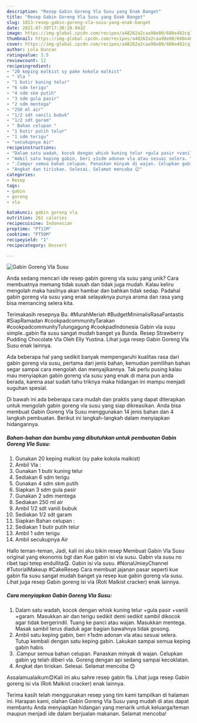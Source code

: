 ```yaml
---
description: "Resep Gabin Goreng Vla Susu yang Enak Banget"
title: "Resep Gabin Goreng Vla Susu yang Enak Banget"
slug: 1013-resep-gabin-goreng-vla-susu-yang-enak-banget
date: 2021-07-30T17:38:20.943Z
image: https://img-global.cpcdn.com/recipes/a48262a2caa98e80/680x482cq70/gabin-goreng-vla-susu-foto-resep-utama.jpg
thumbnail: https://img-global.cpcdn.com/recipes/a48262a2caa98e80/680x482cq70/gabin-goreng-vla-susu-foto-resep-utama.jpg
cover: https://img-global.cpcdn.com/recipes/a48262a2caa98e80/680x482cq70/gabin-goreng-vla-susu-foto-resep-utama.jpg
author: Lola Duncan
ratingvalue: 3.5
reviewcount: 12
recipeingredient:
- "20 keping malkist sy pake kokola malkist"
- " Vla "
- "1 butir kuning telur"
- "6 sdm terigu"
- "4 sdm skm putih"
- "3 sdm gula pasir"
- "2 sdm mentega"
- "250 ml air"
- "1/2 sdt vanili bubuk"
- "1/2 sdt garam"
- " Bahan celupan "
- "1 butir putih telur"
- "1 sdm terigu"
- "secukupnya Air"
recipeinstructions:
- "Dalam satu wadah, kocok dengan whisk kuning telur +gula pasir +vanili +garam. Masukkan air dan terigu sedikit demi sedikit sambil dikocok agar tidak bergerindil. Tuang ke panci atau wajan. Masukkan mentega. Masak sambil terus diaduk agar bagian bawahnya tidak gosong."
- "Ambil satu keping gabin, beri ±1sdm adonan vla atau sesuai selera. Tutup kembali dengan satu keping gabin. Lakukan sampai semua keping gabin habis"
- ".Campur semua bahan celupan. Panaskan minyak di wajan. Celupkan gabin yg telah diberi vla. Goreng dengan api sedang sampai kecoklatan."
- "Angkat dan tiriskan. Selesai. Selamat mencoba 😊"
categories:
- Resep
tags:
- gabin
- goreng
- vla

katakunci: gabin goreng vla 
nutrition: 261 calories
recipecuisine: Indonesian
preptime: "PT11M"
cooktime: "PT50M"
recipeyield: "1"
recipecategory: Dessert

---
```



![Gabin Goreng Vla Susu](https://img-global.cpcdn.com/recipes/a48262a2caa98e80/680x482cq70/gabin-goreng-vla-susu-foto-resep-utama.jpg)

Anda sedang mencari ide resep gabin goreng vla susu yang unik? Cara membuatnya memang tidak susah dan tidak juga mudah. Kalau keliru mengolah maka hasilnya akan hambar dan bahkan tidak sedap. Padahal gabin goreng vla susu yang enak selayaknya punya aroma dan rasa yang bisa memancing selera kita.

Terimakasih resepnya Bu. #MurahMeriah #BudgetMinimalisRasaFantastis #SiapRamadan #cookpadcommunityTarakan #cookpadcommunityTulungagung #cookpadIndonesia Gabin vla susu simple..gabin fla susu sangat mudah banget ya Bunda. Resep Strawberry Pudding Chocolate Vla Oleh Elly Yustina. Lihat juga resep Gabin Goreng Vla Susu enak lainnya.

Ada beberapa hal yang sedikit banyak mempengaruhi kualitas rasa dari gabin goreng vla susu, pertama dari jenis bahan, kemudian pemilihan bahan segar sampai cara mengolah dan menyajikannya. Tak perlu pusing kalau mau menyiapkan gabin goreng vla susu yang enak di mana pun anda berada, karena asal sudah tahu triknya maka hidangan ini mampu menjadi suguhan spesial.


Di bawah ini ada beberapa cara mudah dan praktis yang dapat diterapkan untuk mengolah gabin goreng vla susu yang siap dikreasikan. Anda bisa membuat Gabin Goreng Vla Susu menggunakan 14 jenis bahan dan 4 langkah pembuatan. Berikut ini langkah-langkah dalam menyiapkan hidangannya.

<!--inarticleads1-->

##### Bahan-bahan dan bumbu yang dibutuhkan untuk pembuatan Gabin Goreng Vla Susu:

1. Gunakan 20 keping malkist (sy pake kokola malkist)
1. Ambil  Vla :
1. Gunakan 1 butir kuning telur
1. Sediakan 6 sdm terigu
1. Gunakan 4 sdm skm putih
1. Siapkan 3 sdm gula pasir
1. Gunakan 2 sdm mentega
1. Sediakan 250 ml air
1. Ambil 1/2 sdt vanili bubuk
1. Sediakan 1/2 sdt garam
1. Siapkan  Bahan celupan :
1. Sediakan 1 butir putih telur
1. Ambil 1 sdm terigu
1. Ambil secukupnya Air


Hallo teman-teman, Jadi, kali ini aku bikin resep Membuat Gabin Vla Susu original yang ekonomis bgt dan Kue gabin isi vla susu. Gabin vla susu no ribet tapi tetep endullita😋. Gabin isi vla susu. #NonaUmieyChannel #TutorialMakeup #CakeResep Cara membuat jajanan pasar seperti kue gabin fla susu sangat mudah banget ya resep kue gabin goreng vla susu. Lihat juga resep Gabin goreng isi vla (Roti Malkist cracker) enak lainnya. 

<!--inarticleads2-->

##### Cara menyiapkan Gabin Goreng Vla Susu:

1. Dalam satu wadah, kocok dengan whisk kuning telur +gula pasir +vanili +garam. Masukkan air dan terigu sedikit demi sedikit sambil dikocok agar tidak bergerindil. Tuang ke panci atau wajan. Masukkan mentega. Masak sambil terus diaduk agar bagian bawahnya tidak gosong.
1. Ambil satu keping gabin, beri ±1sdm adonan vla atau sesuai selera. Tutup kembali dengan satu keping gabin. Lakukan sampai semua keping gabin habis
1. .Campur semua bahan celupan. Panaskan minyak di wajan. Celupkan gabin yg telah diberi vla. Goreng dengan api sedang sampai kecoklatan.
1. Angkat dan tiriskan. Selesai. Selamat mencoba 😊


Assalamualaikum😊Kali ini aku sahre resep gabin fla. Lihat juga resep Gabin goreng isi vla (Roti Malkist cracker) enak lainnya. 

Terima kasih telah menggunakan resep yang tim kami tampilkan di halaman ini. Harapan kami, olahan Gabin Goreng Vla Susu yang mudah di atas dapat membantu Anda menyiapkan hidangan yang menarik untuk keluarga/teman maupun menjadi ide dalam berjualan makanan. Selamat mencoba!
